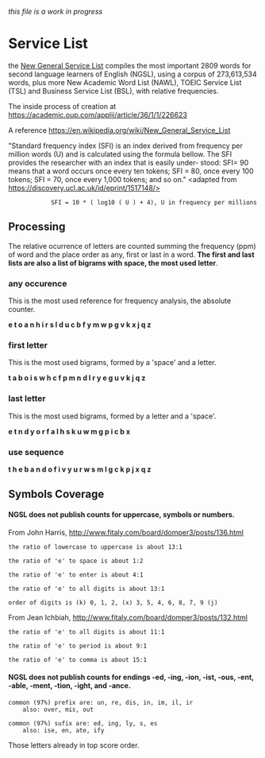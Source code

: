 _this file is a work in progress_ 

# Service List

the [New General Service List](http://www.newgeneralservicelist.org/) compiles the most important 2809 words for second language learners of English (NGSL), using a corpus of 273,613,534 words, plus more New Academic Word List (NAWL), TOEIC Service List (TSL) and Business Service List (BSL), with relative frequencies.

The inside process of creation at <https://academic.oup.com/applij/article/36/1/1/226623>

A reference <https://en.wikipedia.org/wiki/New_General_Service_List>

"Standard frequency index (SFI) is an index derived from frequency per million words (U) and is calculated using the formula bellow. The SFI provides the researcher with an index that is easily under- stood: SFI= 90 means that a word occurs once every ten tokens; SFI = 80, once every 100 tokens; SFI = 70, once every 1,000 tokens; and so on." <adapted from https://discovery.ucl.ac.uk/id/eprint/1517148/>
                
                SFI = 10 * ( log10 ( U ) + 4), U in frequency per millions 
    
## Processing

The relative ocurrence of letters are counted summing the frequency (ppm) of word and the place order as any, first or last in a word. 
__The first and last lists are also a list of bigrams with space, the most used letter__. 

### any occurence

This is the most used reference for frequency analysis, the absolute counter.

**e t o a n h i r s l d u c b f y m w p g v k x j q z**

### first letter

This is the most used bigrams, formed by a 'space' and a letter.

**t a b o i s w h c f p m n d l r y e g u v k j q z**

### last letter

This is the most used bigrams, formed by a letter and a 'space'.

**e t n d y o r f a l h s k u w m g p i c b x**

### use sequence

**t h e b a n d o f i v y u r w s m l g c k p j x q z**

## Symbols Coverage

#### NGSL does not publish counts for uppercase, symbols or numbers.

From John Harris, <http://www.fitaly.com/board/domper3/posts/136.html>

    the ratio of lowercase to uppercase is about 13:1

    the ratio of 'e' to space is about 1:2

    the ratio of 'e' to enter is about 4:1

    the ratio of 'e' to all digits is about 13:1

    order of digits is (k) 0, 1, 2, (x) 3, 5, 4, 6, 8, 7, 9 (j)

From Jean Ichbiah, <http://www.fitaly.com/board/domper3/posts/132.html>

    the ratio of 'e' to all digits is about 11:1

    the ratio of 'e' to period is about 9:1

    the ratio of 'e' to comma is about 15:1

#### NGSL does not publish counts for endings -ed, -ing, -ion, -ist, -ous, -ent, -able, -ment, -tion, -ight, and -ance.

    common (97%) prefix are: un, re, dis, in, im, il, ir
        also: over, mis, out

    common (97%) sufix are: ed, ing, ly, s, es
        also: ise, en, ate, ify

Those letters already in top score order.
